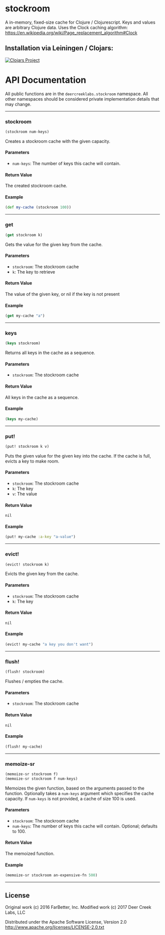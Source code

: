 # stockroom

A in-memory, fixed-size cache for Clojure / Clojurescript.
Keys and values are arbitrary Clojure data.
Uses the Clock caching algorithm:
https://en.wikipedia.org/wiki/Page_replacement_algorithm#Clock

## Installation via Leiningen / Clojars:

[![Clojars Project](http://clojars.org/deercreeklabs/stockroom/latest-version.svg)](http://clojars.org/deercreeklabs/stockroom)

# API Documentation
All public functions are in the `deercreeklabs.stockroom`
namespace. All other namespaces should be considered private implementation
details that may change.

-------------------------------------------------------------------------------
### stockroom
```clojure
(stockroom num-keys)
```
Creates a stockroom cache with the given capacity.

#### Parameters
* `num-keys`: The number of keys this cache will contain.

#### Return Value
The created stockroom cache.

#### Example
```clojure
(def my-cache (stockroom 100))
```

-------------------------------------------------------------------------------
### get
```clojure
(get stockroom k)
```
Gets the value for the given key from the cache.

#### Parameters
* `stockroom`: The stockroom cache
* `k`: The key to retrieve

#### Return Value
The value of the given key, or nil if the key is not present

#### Example
```clojure
(get my-cache "a")
```

-------------------------------------------------------------------------------
### keys
```clojure
(keys stockroom)
```
Returns all keys in the cache as a sequence.

#### Parameters
* `stockroom`: The stockroom cache

#### Return Value
All keys in the cache as a sequence.

#### Example
```clojure
(keys my-cache)
```

-------------------------------------------------------------------------------
### put!
```clojure
(put! stockroom k v)
```
Puts the given value for the given key into the cache. If the cache
is full, evicts a key to make room.

#### Parameters
* `stockroom`: The stockroom cache
* `k`: The key
* `v`: The value

#### Return Value
`nil`

#### Example
```clojure
(put! my-cache :a-key "a-value")
```

-------------------------------------------------------------------------------
### evict!
```clojure
(evict! stockroom k)
```
Evicts the given key from the cache.

#### Parameters
* `stockroom`: The stockroom cache
* `k`: The key

#### Return Value
`nil`

#### Example
```clojure
(evict! my-cache "a key you don't want")
```

-------------------------------------------------------------------------------
### flush!
```clojure
(flush! stockroom)
```
Flushes / empties the cache.

#### Parameters
* `stockroom`: The stockroom cache

#### Return Value
`nil`

#### Example
```clojure
(flush! my-cache)
```

-------------------------------------------------------------------------------
### memoize-sr
```clojure
(memoize-sr stockroom f)
(memoize-sr stockroom f num-keys)
```
Memoizes the given function, based on the arguments passed to the function.
Optionally takes a `num-keys` argument which specifies the cache capacity.
If `num-keys` is not provided, a cache of size 100 is used.

#### Parameters
* `stockroom`: The stockroom cache
* `num-keys`: The number of keys this cache will contain. Optional; defaults
to 100.

#### Return Value
The memoized function.

#### Example
```clojure
(memoize-sr stockroom an-expensive-fn 500)
```


-------------------------------------------------------------------------------

## License

Original work (c) 2016 FarBetter, Inc.
Modified work (c) 2017 Deer Creek Labs, LLC

Distributed under the Apache Software License, Version 2.0
http://www.apache.org/licenses/LICENSE-2.0.txt
